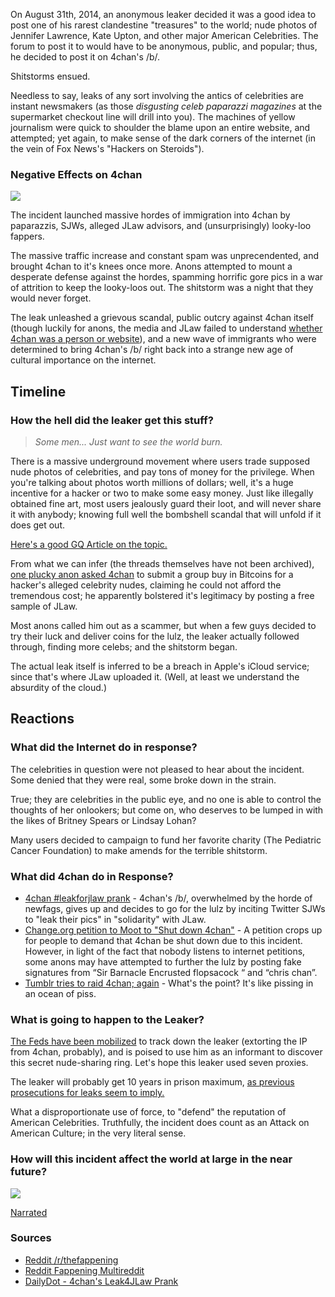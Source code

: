 On August 31th, 2014, an anonymous leaker decided it was a good idea to post one of his rarest clandestine "treasures" to the world; nude photos of Jennifer Lawrence, Kate Upton, and other major American Celebrities. The forum to post it to would have to be anonymous, public, and popular; thus, he decided to post it on 4chan's /b/. 

Shitstorms ensued.

Needless to say, leaks of any sort involving the antics of celebrities are instant newsmakers (as those *disgusting celeb paparazzi magazines* at the supermarket checkout line will drill into you). The machines of yellow journalism were quick to shoulder the blame upon an entire website, and attempted; yet again, to make sense of the dark corners of the internet (in the vein of Fox News's "Hackers on Steroids").

### Negative Effects on 4chan

![](http://i.imgur.com/coeTVXL.png)

The incident launched massive hordes of immigration into 4chan by paparazzis, SJWs, alleged JLaw advisors, and (unsurprisingly) looky-loo fappers. 

The massive traffic increase and constant spam was unprecendented, and brought 4chan to it's knees once more. Anons attempted to mount a desperate defense against the hordes, spamming horrific gore pics in a war of attrition to keep the looky-loos out. The shitstorm was a night that they would never forget.

The leak unleashed a grievous scandal, public outcry against 4chan itself (though luckily for anons, the media and JLaw failed to understand [whether 4chan was a person or website](https://www.youtube.com/watch?v=qz5i171h_no)), and a new wave of immigrants who were determined to bring 4chan's /b/ right back into a strange new age of cultural importance on the internet.

## Timeline

### How the hell did the leaker get this stuff?

> *Some men... Just want to see the world burn.*

There is a massive underground movement where users trade supposed nude photos of celebrities, and pay tons of money for the privilege. When you're talking about photos worth millions of dollars; well, it's a huge incentive for a hacker or two to make some easy money. Just like illegally obtained fine art, most users jealously guard their loot, and will never share it with anybody; knowing full well the bombshell scandal that will unfold if it does get out.

[Here's a good GQ Article on the topic.](http://www.gq.com/news-politics/newsmakers/201205/chris-chaney-hacker-nude-photos-scarlett-johansson)

From what we can infer (the threads themselves have not been archived), [one plucky anon asked 4chan](https://coinreport.net/sex-sells-hacked-celebrity-pictures-next-bubble-catalyst) to submit a group buy in Bitcoins for a hacker's alleged celebrity nudes, claiming he could not afford the tremendous cost; he apparently bolstered it's legitimacy by posting a free sample of JLaw. 

Most anons called him out as a scammer, but when a few guys decided to try their luck and deliver coins for the lulz, the leaker actually followed through, finding more celebs; and the shitstorm began.

The actual leak itself is inferred to be a breach in Apple's iCloud service; since that's where JLaw uploaded it. (Well, at least we understand the absurdity of the cloud.)

## Reactions

### What did the Internet do in response?

The celebrities in question were not pleased to hear about the incident. Some denied that they were real, some broke down in the strain. 

True; they are celebrities in the public eye, and no one is able to control the thoughts of her onlookers; but come on, who deserves to be lumped in with the likes of Britney Spears or Lindsay Lohan?

Many users decided to campaign to fund her favorite charity (The Pediatric Cancer Foundation) to make amends for the terrible shitstorm.

### What did 4chan do in Response?

* [4chan #leakforjlaw prank](http://www.dailydot.com/lifestyle/4chan-leakforjlaw-prank/) - 4chan's /b/, overwhelmed by the horde of newfags, gives up and decides to go for the lulz by inciting Twitter SJWs to "leak their pics" in "solidarity" with JLaw.
* [Change.org petition to Moot to "Shut down 4chan"](http://www.change.org/p/christopher-poole-shut-down-b-on-4chan-org) - A petition crops up for people to demand that 4chan be shut down due to this incident. However, in light of the fact that nobody listens to internet petitions, some anons may have attempted to  further the lulz by posting fake signatures from “Sir Barnacle Encrusted flopsacock “ and “chris chan”. 
* [Tumblr tries to raid 4chan; again](http://strikeon4chan.tumblr.com/) - What's the point? It's like pissing in an ocean of piss.

### What is going to happen to the Leaker?

[The Feds have been mobilized](http://abcnews.go.com/Entertainment/fbi-addressing-massive-celebrity-photo-hack/story?id=25200140) to track down the leaker (extorting the IP from 4chan, probably), and is poised to use him as an informant to discover this secret nude-sharing ring. Let's hope this leaker used seven proxies.

The leaker will probably get 10 years in prison maximum, [as previous prosecutions for leaks seem to imply.](http://www.wired.com/2011/10/nude-celeb-hacker-arrested/)

What a disproportionate use of force, to "defend" the reputation of American Celebrities. Truthfully, the incident does count as an Attack on American Culture; in the very literal sense.

### How will this incident affect the world at large in the near future?

![](http://i.imgur.com/OE7NkxR.jpg)

[Narrated](https://www.youtube.com/watch?v=GgXQ9DUkifQ) 

### Sources

* [Reddit /r/thefappening](http://www.reddit.com/r/thefappening)
* [Reddit Fappening Multireddit](http://www.reddit.com/user/thethrowawayiuse/m/fappeningpack)
* [DailyDot - 4chan's Leak4JLaw Prank](http://www.dailydot.com/lifestyle/4chan-leakforjlaw-prank/)